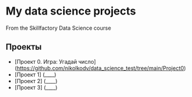 # My data science projects

From the Skillfactory Data Science course

## Проекты

* [Проект 0. Игра: Угадай число] (https://github.com/nikolkodv/data_science_test/tree/main/Project0)
* [Проект 1] (____)
* [Проект 2] (____)
* [Проект 3] (____)